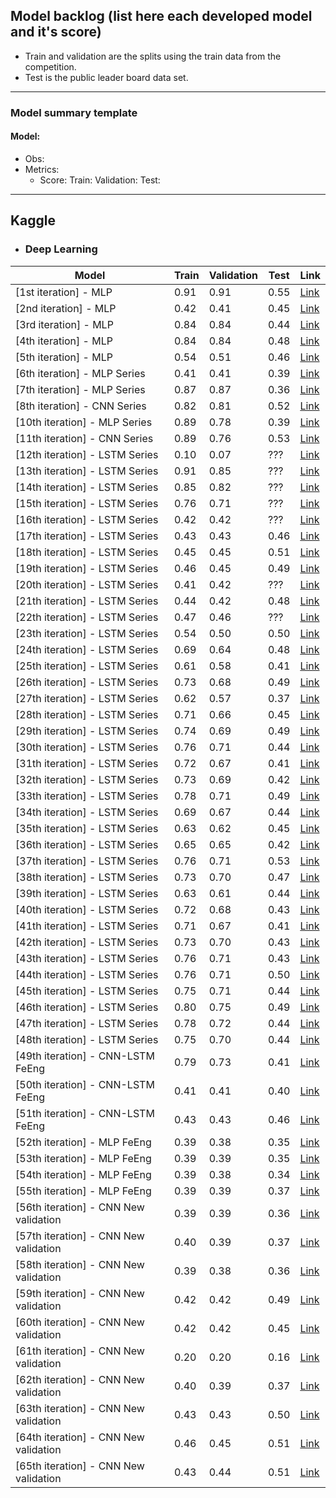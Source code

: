 ## Model backlog (list here each developed model and it's score)
- Train and validation are the splits using the train data from the competition.
- Test is the public leader board data set.
---

### Model summary template
#### Model:
- Obs:
- Metrics:
    - Score: Train: Validation: Test: 

---

## Kaggle

- ### Deep Learning

|Model|Train|Validation|Test|Link|
|-----|-----|----------|----|----|
|[1st iteration] - MLP|0.91|0.91|0.55|[Link](https://github.com/dimitreOliveira/KaggleCareerCon2019/blob/master/Model%20backlog/Kaggle/Deep%20Learning/%5B1st%20iteration%5D%20-%20MLP.ipynb)|
|[2nd iteration] - MLP|0.42|0.41|0.45|[Link](https://github.com/dimitreOliveira/KaggleCareerCon2019/blob/master/Model%20backlog/Kaggle/Deep%20Learning/%5B2nd%20iteration%5D%20-%20MLP.ipynb)|
|[3rd iteration] - MLP|0.84|0.84|0.44|[Link](https://github.com/dimitreOliveira/KaggleCareerCon2019/blob/master/Model%20backlog/Kaggle/Deep%20Learning/%5B3rd%20iteration%5D%20-%20MLP.ipynb)|
|[4th iteration] - MLP|0.84|0.84|0.48|[Link](https://github.com/dimitreOliveira/KaggleCareerCon2019/blob/master/Model%20backlog/Kaggle/Deep%20Learning/%5B4th%20iteration%5D%20-%20MLP.ipynb)|
|[5th iteration] - MLP|0.54|0.51|0.46|[Link](https://github.com/dimitreOliveira/KaggleCareerCon2019/blob/master/Model%20backlog/Kaggle/Deep%20Learning/%5B5th%20iteration%5D%20-%20MLP.ipynb)|
|[6th iteration] - MLP Series|0.41|0.41|0.39|[Link](https://github.com/dimitreOliveira/KaggleCareerCon2019/blob/master/Model%20backlog/Kaggle/Deep%20Learning/%5B6th%20iteration%5D%20-%20MLP%20Series.ipynb)|
|[7th iteration] - MLP Series|0.87|0.87|0.36|[Link](https://github.com/dimitreOliveira/KaggleCareerCon2019/blob/master/Model%20backlog/Kaggle/Deep%20Learning/%5B7th%20iteration%5D%20-%20MLP%20Series.ipynb)|
|[8th iteration] - CNN Series| 0.82|0.81|0.52|[Link](https://github.com/dimitreOliveira/KaggleCareerCon2019/blob/master/Model%20backlog/Kaggle/Deep%20Learning/%5B8th%20iteration%5D%20-%20CNN%20Series.ipynb)|
|[10th iteration] - MLP Series|0.89|0.78|0.39|[Link](https://github.com/dimitreOliveira/KaggleCareerCon2019/blob/master/Model%20backlog/Kaggle/Deep%20Learning/%5B10th%20iteration%20-%20MLP%20Series%5D.ipynb)|
|[11th iteration] - CNN Series|0.89|0.76|0.53|[Link](https://github.com/dimitreOliveira/KaggleCareerCon2019/blob/master/Model%20backlog/Kaggle/Deep%20Learning/%5B11th%20iteration%5D%20-%20CNN%20Series.ipynb)|
|[12th iteration] - LSTM Series|0.10|0.07|???|[Link](https://github.com/dimitreOliveira/KaggleCareerCon2019/blob/master/Model%20backlog/Kaggle/Deep%20Learning/%5B12th%20iteration%5D%20-%20LSTM.ipynb)|
|[13th iteration] - LSTM Series|0.91|0.85|???|[Link](https://github.com/dimitreOliveira/KaggleCareerCon2019/blob/master/Model%20backlog/Kaggle/Deep%20Learning/%5B13th%20iteration%5D%20-%20MLP%20Series.ipynb)|
|[14th iteration] - LSTM Series|0.85|0.82|???|[Link](https://github.com/dimitreOliveira/KaggleCareerCon2019/blob/master/Model%20backlog/Kaggle/Deep%20Learning/%5B14th%20iteration%5D%20-%20CNN%20Series.ipynb)|
|[15th iteration] - LSTM Series|0.76|0.71|???|[Link](https://github.com/dimitreOliveira/KaggleCareerCon2019/blob/master/Model%20backlog/Kaggle/Deep%20Learning/%5B15th%20iteration%5D%20-%20LSTM.ipynb)|
|[16th iteration] - LSTM Series|0.42|0.42|???|[Link](https://github.com/dimitreOliveira/KaggleCareerCon2019/blob/master/Model%20backlog/Kaggle/Deep%20Learning/%5B16th%20iteration%5D%20-%20LSTM.ipynb)|
|[17th iteration] - LSTM Series|0.43|0.43|0.46|[Link](https://github.com/dimitreOliveira/KaggleCareerCon2019/blob/master/Model%20backlog/Kaggle/Deep%20Learning/%5B17th%20iteration%5D%20-%20LSTM.ipynb)|
|[18th iteration] - LSTM Series|0.45|0.45|0.51|[Link](https://github.com/dimitreOliveira/KaggleCareerCon2019/blob/master/Model%20backlog/Kaggle/Deep%20Learning/%5B18th%20iteration%5D%20-%20LSTM.ipynb)|
|[19th iteration] - LSTM Series|0.46|0.45|0.49|[Link](https://github.com/dimitreOliveira/KaggleCareerCon2019/blob/master/Model%20backlog/Kaggle/Deep%20Learning/%5B19th%20iteration%5D%20-%20LSTM.ipynb)|
|[20th iteration] - LSTM Series|0.41|0.42|???|[Link](https://github.com/dimitreOliveira/KaggleCareerCon2019/blob/master/Model%20backlog/Kaggle/Deep%20Learning/%5B20th%20iteration%5D%20-%20LSTM.ipynb)|
|[21th iteration] - LSTM Series|0.44|0.42|0.48|[Link](https://github.com/dimitreOliveira/KaggleCareerCon2019/blob/master/Model%20backlog/Kaggle/Deep%20Learning/%5B21th%20iteration%5D%20-%20LSTM.ipynb)|
|[22th iteration] - LSTM Series|0.47|0.46|???|[Link](https://github.com/dimitreOliveira/KaggleCareerCon2019/blob/master/Model%20backlog/Kaggle/Deep%20Learning/%5B22th%20iteration%5D%20-%20LSTM.ipynb)|
|[23th iteration] - LSTM Series|0.54|0.50|0.50|[Link](https://github.com/dimitreOliveira/KaggleCareerCon2019/blob/master/Model%20backlog/Kaggle/Deep%20Learning/%5B23th%20iteration%5D%20-%20LSTM%20FeEng.ipynb)|
|[24th iteration] - LSTM Series|0.69|0.64|0.48|[Link](https://github.com/dimitreOliveira/KaggleCareerCon2019/blob/master/Model%20backlog/Kaggle/Deep%20Learning/%5B24th%20iteration%5D%20-%20LSTM%20FeEng.ipynb)|
|[25th iteration] - LSTM Series|0.61|0.58|0.41|[Link](https://github.com/dimitreOliveira/KaggleCareerCon2019/blob/master/Model%20backlog/Kaggle/Deep%20Learning/%5B25th%20iteration%5D%20-%20LSTM%20FeEng.ipynb)|
|[26th iteration] - LSTM Series|0.73|0.68|0.49|[Link](https://github.com/dimitreOliveira/KaggleCareerCon2019/blob/master/Model%20backlog/Kaggle/Deep%20Learning/%5B26th%20iteration%5D%20-%20LSTM%20FeEng.ipynb)|
|[27th iteration] - LSTM Series|0.62|0.57|0.37|[Link](https://github.com/dimitreOliveira/KaggleCareerCon2019/blob/master/Model%20backlog/Kaggle/Deep%20Learning/%5B27th%20iteration%5D%20-%20LSTM%20FeEng.ipynb)|
|[28th iteration] - LSTM Series|0.71|0.66|0.45|[Link](https://github.com/dimitreOliveira/KaggleCareerCon2019/blob/master/Model%20backlog/Kaggle/Deep%20Learning/%5B28th%20iteration%5D%20-%20LSTM%20FeEng.ipynb)|
|[29th iteration] - LSTM Series|0.74|0.69|0.49|[Link](https://github.com/dimitreOliveira/KaggleCareerCon2019/blob/master/Model%20backlog/Kaggle/Deep%20Learning/%5B29th%20iteration%5D%20-%20LSTM%20FeEng.ipynb)|
|[30th iteration] - LSTM Series|0.76|0.71|0.44|[Link](https://github.com/dimitreOliveira/KaggleCareerCon2019/blob/master/Model%20backlog/Kaggle/Deep%20Learning/%5B30th%20iteration%5D%20-%20LSTM%20FeEng.ipynb)|
|[31th iteration] - LSTM Series|0.72|0.67|0.41|[Link](https://github.com/dimitreOliveira/KaggleCareerCon2019/blob/master/Model%20backlog/Kaggle/Deep%20Learning/%5B31th%20iteration%5D%20-%20LSTM%20FeEng.ipynb)|
|[32th iteration] - LSTM Series|0.73|0.69|0.42|[Link](https://github.com/dimitreOliveira/KaggleCareerCon2019/blob/master/Model%20backlog/Kaggle/Deep%20Learning/%5B32th%20iteration%5D%20-%20LSTM%20FeEng.ipynb)|
|[33th iteration] - LSTM Series|0.78|0.71|0.49|[Link](https://github.com/dimitreOliveira/KaggleCareerCon2019/blob/master/Model%20backlog/Kaggle/Deep%20Learning/%5B33th%20iteration%5D%20-%20LSTM%20FeEng.ipynb)|
|[34th iteration] - LSTM Series|0.69|0.67|0.44|[Link](https://github.com/dimitreOliveira/KaggleCareerCon2019/blob/master/Model%20backlog/Kaggle/Deep%20Learning/%5B34th%20iteration%5D%20-%20LSTM%20FeEng.ipynb)|
|[35th iteration] - LSTM Series|0.63|0.62|0.45|[Link](https://github.com/dimitreOliveira/KaggleCareerCon2019/blob/master/Model%20backlog/Kaggle/Deep%20Learning/%5B35th%20iteration%5D%20-%20LSTM%20FeEng.ipynb)|
|[36th iteration] - LSTM Series|0.65|0.65|0.42|[Link](https://github.com/dimitreOliveira/KaggleCareerCon2019/blob/master/Model%20backlog/Kaggle/Deep%20Learning/%5B36th%20iteration%5D%20-%20LSTM%20FeEng.ipynb)|
|[37th iteration] - LSTM Series|0.76|0.71|0.53|[Link](https://github.com/dimitreOliveira/KaggleCareerCon2019/blob/master/Model%20backlog/Kaggle/Deep%20Learning/%5B37th%20iteration%5D%20-%20LSTM%20FeEng.ipynb)|
|[38th iteration] - LSTM Series|0.73|0.70|0.47|[Link](https://github.com/dimitreOliveira/KaggleCareerCon2019/blob/master/Model%20backlog/Kaggle/Deep%20Learning/%5B38th%20iteration%5D%20-%20LSTM%20FeEng.ipynb)|
|[39th iteration] - LSTM Series|0.63|0.61|0.44|[Link](https://github.com/dimitreOliveira/KaggleCareerCon2019/blob/master/Model%20backlog/Kaggle/Deep%20Learning/%5B39th%20iteration%5D%20-%20LSTM%20FeEng.ipynb)|
|[40th iteration] - LSTM Series|0.72|0.68|0.43|[Link](https://github.com/dimitreOliveira/KaggleCareerCon2019/blob/master/Model%20backlog/Kaggle/Deep%20Learning/%5B40th%20iteration%5D%20-%20LSTM%20FeEng.ipynb)|
|[41th iteration] - LSTM Series|0.71|0.67|0.41|[Link](https://github.com/dimitreOliveira/KaggleCareerCon2019/blob/master/Model%20backlog/Kaggle/Deep%20Learning/%5B41th%20iteration%5D%20-%20LSTM%20FeEng.ipynb)|
|[42th iteration] - LSTM Series|0.73|0.70|0.43|[Link](https://github.com/dimitreOliveira/KaggleCareerCon2019/blob/master/Model%20backlog/Kaggle/Deep%20Learning/%5B42th%20iteration%5D%20-%20LSTM%20FeEng.ipynb)|
|[43th iteration] - LSTM Series|0.76|0.71|0.43|[Link](https://github.com/dimitreOliveira/KaggleCareerCon2019/blob/master/Model%20backlog/Kaggle/Deep%20Learning/%5B43th%20iteration%5D%20-%20LSTM%20FeEng.ipynb)|
|[44th iteration] - LSTM Series|0.76|0.71|0.50|[Link](https://github.com/dimitreOliveira/KaggleCareerCon2019/blob/master/Model%20backlog/Kaggle/Deep%20Learning/%5B44th%20iteration%5D%20-%20LSTM%20FeEng.ipynb)|
|[45th iteration] - LSTM Series|0.75|0.71|0.44|[Link](https://github.com/dimitreOliveira/KaggleCareerCon2019/blob/master/Model%20backlog/Kaggle/Deep%20Learning/%5B45th%20iteration%5D%20-%20LSTM%20FeEng.ipynb)|
|[46th iteration] - LSTM Series|0.80|0.75|0.49|[Link](https://github.com/dimitreOliveira/KaggleCareerCon2019/blob/master/Model%20backlog/Kaggle/Deep%20Learning/%5B46th%20iteration%5D%20-%20MLP%20FeEng.ipynb)|
|[47th iteration] - LSTM Series|0.78|0.72|0.44|[Link](https://github.com/dimitreOliveira/KaggleCareerCon2019/blob/master/Model%20backlog/Kaggle/Deep%20Learning/%5B47th%20iteration%5D%20-%20CNN%20FeEng.ipynb)|
|[48th iteration] - LSTM Series|0.75|0.70|0.44|[Link](https://github.com/dimitreOliveira/KaggleCareerCon2019/blob/master/Model%20backlog/Kaggle/Deep%20Learning/%5B48th%20iteration%5D%20-%20GRU%20FeEng.ipynb)|
|[49th iteration] - CNN-LSTM FeEng|0.79|0.73|0.41|[Link](https://github.com/dimitreOliveira/KaggleCareerCon2019/blob/master/Model%20backlog/Kaggle/Deep%20Learning/%5B49th%20iteration%5D%20-%20CNN-LSTM%20FeEng.ipynb)|
|[50th iteration] - CNN-LSTM FeEng|0.41|0.41|0.40|[Link](https://github.com/dimitreOliveira/KaggleCareerCon2019/blob/master/Model%20backlog/Kaggle/Deep%20Learning/%5B50th%20iteration%5D%20-%20CNN-LSTM%20FeEng.ipynb)|
|[51th iteration] - CNN-LSTM FeEng|0.43|0.43|0.46|[Link](https://github.com/dimitreOliveira/KaggleCareerCon2019/blob/master/Model%20backlog/Kaggle/Deep%20Learning/%5B51th%20iteration%5D%20-%20CNN-LSTM%20FeEng.ipynb)|
|[52th iteration] - MLP FeEng|0.39|0.38|0.35|[Link](https://github.com/dimitreOliveira/KaggleCareerCon2019/blob/master/Model%20backlog/Kaggle/Deep%20Learning/%5B52th%20iteration%5D%20-%20MLP%20FeEng.ipynb)|
|[53th iteration] - MLP FeEng|0.39|0.39|0.35|[Link](https://github.com/dimitreOliveira/KaggleCareerCon2019/blob/master/Model%20backlog/Kaggle/Deep%20Learning/%5B53th%20iteration%5D%20-%20MLP%20FeEng.ipynb)|
|[54th iteration] - MLP FeEng|0.39|0.38|0.34|[Link](https://github.com/dimitreOliveira/KaggleCareerCon2019/blob/master/Model%20backlog/Kaggle/Deep%20Learning/%5B54th%20iteration%5D%20-%20MLP%20FeEng.ipynb)|
|[55th iteration] - MLP FeEng|0.39|0.39|0.37|[Link](https://github.com/dimitreOliveira/KaggleCareerCon2019/blob/master/Model%20backlog/Kaggle/Deep%20Learning/%5B55th%20iteration%5D%20-%20MLP%20FeEng.ipynb)|
|[56th iteration] - CNN New validation|0.39|0.39|0.36|[Link](https://github.com/dimitreOliveira/KaggleCareerCon2019/blob/master/Model%20backlog/Kaggle/Deep%20Learning/%5B56th%20iteration%5D%20-%20CNN%20New%20validation.ipynb)|
|[57th iteration] - CNN New validation|0.40|0.39|0.37|[Link](https://github.com/dimitreOliveira/KaggleCareerCon2019/blob/master/Model%20backlog/Kaggle/Deep%20Learning/%5B57th%20iteration%5D%20-%20CNN%20New%20validation.ipynb)|
|[58th iteration] - CNN New validation|0.39|0.38|0.36|[Link](https://github.com/dimitreOliveira/KaggleCareerCon2019/blob/master/Model%20backlog/Kaggle/Deep%20Learning/%5B58th%20iteration%5D%20-%20CNN%20New%20validation.ipynb)|
|[59th iteration] - CNN New validation|0.42|0.42|0.49|[Link]()|
|[60th iteration] - CNN New validation|0.42|0.42|0.45|[Link]()|
|[61th iteration] - CNN New validation|0.20|0.20|0.16|[Link]()|
|[62th iteration] - CNN New validation|0.40|0.39|0.37|[Link]()|
|[63th iteration] - CNN New validation|0.43|0.43|0.50|[Link]()|
|[64th iteration] - CNN New validation|0.46|0.45|0.51|[Link]()|
|[65th iteration] - CNN New validation| 0.43|0.44|0.51|[Link]()|
